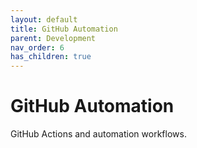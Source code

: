 ```yaml
---
layout: default
title: GitHub Automation
parent: Development
nav_order: 6
has_children: true
---
```


# GitHub Automation

GitHub Actions and automation workflows.
